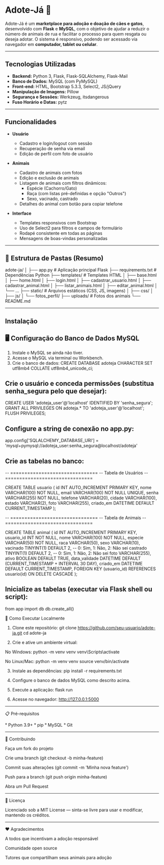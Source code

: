 # Adote-Já 🐾

Adote-Já é um **marketplace para adoção e doação de cães e gatos**, desenvolvido com **Flask** e **MySQL**, com o objetivo de ajudar a reduzir o número de animais de rua e facilitar o processo para quem resgata ou deseja adotar. O sistema é responsivo, podendo ser acessado via navegador em **computador, tablet ou celular**.

---

## Tecnologias Utilizadas

- **Backend:** Python 3, Flask, Flask-SQLAlchemy, Flask-Mail  
- **Banco de Dados:** MySQL (com PyMySQL)  
- **Front-end:** HTML, Bootstrap 5.3.3, Select2, JS/jQuery  
- **Manipulação de Imagens:** Pillow  
- **Segurança e Sessões:** Werkzeug, itsdangerous  
- **Fuso Horário e Datas:** pytz  

---

## Funcionalidades

- **Usuário**
  - Cadastro e login/logout com sessão  
  - Recuperação de senha via email  
  - Edição de perfil com foto de usuário  

- **Animais**
  - Cadastro de animais com fotos  
  - Edição e exclusão de animais  
  - Listagem de animais com filtros dinâmicos:
    - Espécie (Cachorro/Gato)  
    - Raça (com listas pré-definidas e opção "Outros")  
    - Sexo, vacinado, castrado  
  - Detalhes do animal com botão para copiar telefone  

- **Interface**
  - Templates responsivos com Bootstrap  
  - Uso de Select2 para filtros e campos de formulário  
  - Rodapé consistente em todas as páginas  
  - Mensagens de boas-vindas personalizadas  

---

## 📂 Estrutura de Pastas (Resumo)

adote-ja/
│
├── app.py # Aplicação principal Flask
├── requirements.txt # Dependências Python
├── templates/ # Templates HTML
│ ├── base.html
│ ├── home.html
│ ├── login.html
│ ├── cadastrar_usuario.html
│ ├── cadastrar_animal.html
│ ├── listar_animais.html
│ ├── editar_animal.html
│ └── ...
├── static/ # Arquivos estáticos (CSS, JS, imagens)
│ ├── css/
│ ├── js/
│ └── fotos_perfil/
├── uploads/ # Fotos dos animais
└── README.md

---

## Instalação

## 🖥️ Configuração do Banco de Dados MySQL

1. Instale o MySQL se ainda não tiver.
2. Acesse o MySQL via terminal ou Workbench.
3. Crie o banco de dados:
CREATE DATABASE adoteja CHARACTER SET utf8mb4 COLLATE utf8mb4_unicode_ci;


## Crie o usuário e conceda permissões (substitua senha_segura pelo que desejar):

CREATE USER 'adoteja_user'@'localhost' IDENTIFIED BY 'senha_segura';
GRANT ALL PRIVILEGES ON adoteja.* TO 'adoteja_user'@'localhost';
FLUSH PRIVILEGES;

## Configure a string de conexão no app.py:

app.config['SQLALCHEMY_DATABASE_URI'] = 'mysql+pymysql://adoteja_user:senha_segura@localhost/adoteja'

## Crie as tabelas no banco:

-- ===============================
-- Tabela de Usuários
-- ===============================

CREATE TABLE usuario (
    id INT AUTO_INCREMENT PRIMARY KEY,
    nome VARCHAR(100) NOT NULL,
    email VARCHAR(100) NOT NULL UNIQUE,
    senha VARCHAR(255) NOT NULL,
    telefone VARCHAR(20),
    cidade VARCHAR(100),
    estado VARCHAR(2),
    foto VARCHAR(255),
    criado_em DATETIME DEFAULT CURRENT_TIMESTAMP
);

-- ===============================
-- Tabela de Animais
-- ===============================

CREATE TABLE animal (
    id INT AUTO_INCREMENT PRIMARY KEY,
    usuario_id INT NOT NULL,
    nome VARCHAR(100) NOT NULL,
    especie VARCHAR(50) NOT NULL,
    raca VARCHAR(50),
    sexo VARCHAR(10),
    vacinado TINYINT(1) DEFAULT 2, -- 0: Sim, 1: Não, 2: Não sei
    castrado TINYINT(1) DEFAULT 2, -- 0: Sim, 1: Não, 2: Não sei
    foto VARCHAR(255),
    ativo BOOLEAN DEFAULT TRUE,
    data_validade DATETIME DEFAULT (CURRENT_TIMESTAMP + INTERVAL 30 DAY),
    criado_em DATETIME DEFAULT CURRENT_TIMESTAMP,
    FOREIGN KEY (usuario_id) REFERENCES usuario(id) ON DELETE CASCADE
);

## Inicialize as tabelas (executar via Flask shell ou script):

from app import db
db.create_all()


🚀 Como Executar Localmente

1. Clone este repositório:
git clone https://github.com/seu-usuario/adote-ja.git
cd adote-ja

2. Crie e ative um ambiente virtual:

No Windows:
python -m venv venv
venv\Scripts\activate

No Linux/Mac:
python -m venv venv
source venv/bin/activate

3. Instale as dependências:
pip install -r requirements.txt

4. Configure o banco de dados MySQL como descrito acima.

5. Execute a aplicação:
flask run

6. Acesse no navegador:
http://127.0.0.1:5000

---

📋 Pré-requisitos

° Python 3.9+
° pip
° MySQL
° Git

---

🤝 Contribuindo

Faça um fork do projeto

Crie uma branch (git checkout -b minha-feature)

Commit suas alterações (git commit -m 'Minha nova feature')

Push para a branch (git push origin minha-feature)

Abra um Pull Request

---

📜 Licença

Licenciado sob a MIT License — sinta-se livre para usar e modificar, mantendo os créditos.

---

❤️ Agradecimentos

A todos que incentivam a adoção responsável

Comunidade open source

Tutores que compartilham seus animais para adoção

